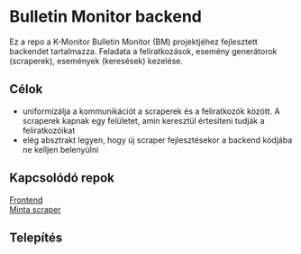 # Bulletin Monitor backend

Ez a repo a K-Monitor Bulletin Monitor (BM) projektjéhez fejlesztett backendet tartalmazza. Feladata a feliratkozások, esemény generátorok (scraperek),
események (keresések) kezelése.

## Célok

- uniformizálja a kommunikációt a scraperek és a feliratkozók között. A scraperek kapnak egy felületet, amin keresztül értesíteni tudják a feliratkozóikat
- elég absztrakt legyen, hogy új scraper fejlesztésekor a backend kódjába ne kelljen belenyúlni

## Kapcsolódó repok

[Frontend](https://github.com/Code-for-Hungary/bmm-frontend)  
[Minta scraper](https://github.com/Code-for-Hungary/bmm-protoscraper)

## Telepítés
